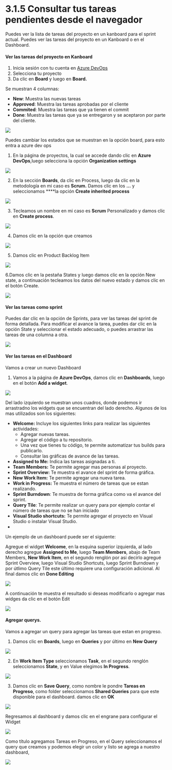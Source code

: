 # 3.1.5 Consultar tus tareas pendientes desde el navegador

Puedes ver la lista de tareas del proyecto en un kanboard  para el sprint actual. Puedes ver las tareas del proyecto en un Kanboard o en el Dashboard.

#### Ver las tareas del proyecto en Kanboard

1. Inicia sesión con tu cuenta en [Azure DevOps](https://visualstudio.microsoft.com/vso)
2. Selecciona tu proyecto
3. Da clic en **Board** y luego en **Board.**

Se muestran 4 columnas:

* **New**: Muestra las nuevas tareas
* **Approved**: Muestra las tareas aprobadas por el cliente
* **Commited**: Muestra las tareas que ya tienen el commit
* **Done**: Muestra las tareas que ya se entregaron y se aceptaron por parte del cliente.

![](../../../.gitbook/assets/image%20%2828%29.png)

Puedes cambiar los estados que se muestran en la opción board, para esto entra a azure dev ops

1. En la página de proyectos, la cual se accede dando clic en **Azure DevOps**,luego selecciona la opción **Organization settings**

![](../../../.gitbook/assets/image%20%2857%29.png)

2. En la sección **Boards**, da clic en Process, luego da clic en la metodología en mi caso es **Scrum.** Damos clic en los **...** y seleccionamos ****la opción **Create inherited process**

![](../../../.gitbook/assets/image%20%28200%29.png)

3. Tecleamos un nombre en mi caso es **Scrum** Personalizado y damos clic en **Create process**.

![](../../../.gitbook/assets/image%20%28129%29.png)

4. Damos clic en la opción que creamos

![](../../../.gitbook/assets/image%20%28159%29.png)

5. Damos clic en Product Backlog Item

![](../../../.gitbook/assets/image%20%28265%29.png)

6.Damos clic en la pestaña States y luego damos clic en la opción New state, a continuación tecleamos los datos del nuevo estado y damos clic en el botón Create.

![](../../../.gitbook/assets/image%20%28333%29.png)

#### Ver las tareas  como sprint

Puedes dar clic en la opción de Sprints, para ver las tareas del sprint de forma detallada. Para modificar el avance la tarea, puedes dar clic en la opción State y seleccionar el estado adecuado, o puedes arrastrar las tareas de una columna a otra.

![](../../../.gitbook/assets/image%20%2863%29.png)

#### Ver las tareas en el Dashboard

Vamos a crear un nuevo Dashboard

1. Vamos a la página de **Azure DevOps**, damos clic en **Dashboards**, luego en el botón **Add a widget**.

![](../../../.gitbook/assets/image%20%2846%29.png)

Del lado izquierdo se muestran unos cuadros, donde podemos ir arrastradno los widgets que se encuentran del lado derecho. Algunos de los mas utilizados son los siguientes:

* **Welcome:** Incluye los siguientes links para realizar las siguientes actividades:
  *  Agregar nuevas tareas.
  * Agregar el código a tu repositorio.
  * Una vez que tienes tu código, te permite automatizar tus builds para publicarlo.
  * Consultar las gráficas de avance de las tareas.
* **Assigned to Me:** Indica las tareas asignadas a ti.
* **Team Members:** Te permite agregar mas personas al proyecto.
* **Sprint Overview:** Te muestra el avance del sprint de forma gráfica.
* **New Work Item:** Te permite agregar una nueva tarea.
* **Work in Progress:** Te muestra el número de tareas que se estan realizando.
* **Sprint Burndown**: Te muestra de forma gráfica como va el avance del sprint.
* **Query Tile**: Te permite realizar un query para por ejemplo contar el número de tareas que no se han iniciado
* **Visual Studio shortcuts:** Te permite agregar el proyecto en Visual Studio o instalar Visual Studio.
* 
Un ejemplo de un dashboard puede ser el siguiente:

Agregue el widget **Welcome**, en la esquina superior izquierda, al lado derecho agregue **Assigned to Me**, luego **Team Members**, abajo de Team Members, **New Work Item**, en el segundo renglón por asi decirlo agregué Sprint Overview, luego Visual Studio Shortcuts, luego Sprint Burndown y por útlimo Query Tile este último requiere una configuración adicional. Al final damos clic en **Done Editing**

![](../../../.gitbook/assets/image%20%2852%29.png)

A continuación te muestra el resultado si deseas modificarlo o agregar mas widges da clic en el botón Edit

![](../../../.gitbook/assets/image%20%28295%29.png)

#### Agregar querys.

Vamos a agregar un query para agregar las tareas que estan en progreso.

1. Damos clic en **Boards**, luego en **Queries** y por último en **New Query**

![](../../../.gitbook/assets/image%20%28213%29.png)

2. En **Work Item Type** seleccionamos **Task**, en el segundo renglón seleccionamos **State**, y en Value elegimos **In Progress**.

![](../../../.gitbook/assets/image%20%28331%29.png)

3. Damos clic en **Save Query**, como nombre le pondre **Tareas en Progreso**, como folder seleccionamos **Shared Queries** para que este disponible para el dashboard. damos clic en **OK**

![](../../../.gitbook/assets/image%20%28311%29.png)

Regresamos al dashboard y damos clic en el engrane para configurar el Widget

![](../../../.gitbook/assets/image%20%28288%29.png)

Como título agregamos Tareas en Progreso, en el Query seleccionamos el query que creamos y podemos elegir un color y listo se agrega a nuestro dashboard,

![](../../../.gitbook/assets/image%20%28404%29.png)






